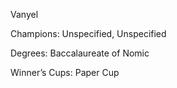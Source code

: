 Vanyel

Champions: Unspecified, Unspecified

Degrees: Baccalaureate of Nomic

Winner’s Cups: Paper Cup


